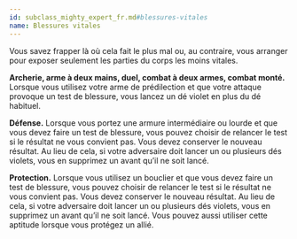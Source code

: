 ```yaml
---
id: subclass_mighty_expert_fr.md#blessures-vitales
name: Blessures vitales
---
```


Vous savez frapper là où cela fait le plus mal ou, au contraire, vous arranger pour exposer seulement les parties du corps les moins vitales.

**Archerie, arme à deux mains, duel, combat à deux armes, combat monté.** Lorsque vous utilisez votre arme de prédilection et que votre attaque provoque un test de blessure, vous lancez un dé violet en plus du dé habituel.

**Défense.** Lorsque vous portez une armure intermédiaire ou lourde et que vous devez faire un test de blessure, vous pouvez choisir de relancer le test si le résultat ne vous convient pas. Vous devez conserver le nouveau résultat. Au lieu de cela, si votre adversaire doit lancer un ou plusieurs dés violets, vous en supprimez un avant qu’il ne soit lancé.

**Protection.** Lorsque vous utilisez un bouclier et que vous devez faire un test de blessure, vous pouvez choisir de relancer le test si le résultat ne vous convient pas. Vous devez conserver le nouveau résultat. Au lieu de cela, si votre adversaire doit lancer un ou plusieurs dés violets, vous en supprimez un avant qu’il ne soit lancé. Vous pouvez aussi utiliser cette aptitude lorsque vous protégez un allié.

